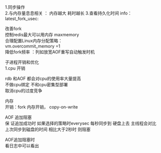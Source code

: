 1.同步操作  
2.与内存量息息相关 ： 内存越大 耗时越长
3.查看持久化时间  info：latest_fork_usec: 

改善fork   
控制redis最大可以用内存 maxmemory  
合理配置Linux内存分配策略：  
vm.overcommit_memory =1  
降低fork频率 ：列如放宽AOF重写自动触发时机  



  
子进程开销和优化  
1.cpu 开销  
 
rdb 和AOF 都会对cpu的使用率大量提高  
不做cpu绑定 不和cpu密集型部署  
取消cpu的过度竞争  
  
内存  
开销：fork 内存开销， copy-on-write  
 
AOF 追加阻塞    
保 证追加成功时 如果选择的策略时everysec 每秒同步到 硬盘上去 
主线程会对比上次同步到磁盘的时间 相比大于2秒时 则阻塞  

AOF追加阻塞时   
看日志中可以看出



 